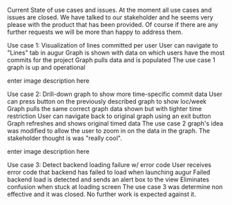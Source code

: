 Current State of use cases and issues.
At the moment all use cases and issues are closed. We have talked to our stakeholder and he seems very please with the product that has been provided. Of course if there are any further requests we will be more than happy to address them.

Use case 1: Visualization of lines committed per user
User can navigate to "Lines" tab in augur
Graph is shown with data on which users have the most commits for the project
Graph pulls data and is populated
The use case 1 graph is up and operational

enter image description here

Use case 2: Drill-down graph to show more time-specific commit data
User can press button on the previously described graph to show loc/week
Graph pulls the same correct graph data shown but with tighter time restriction
User can navigate back to original graph using an exit button
Graph refreshes and shows original timed data
The use case 2 graph's idea was modified to allow the user to zoom in on the data in the graph. The stakeholder thought is was "really cool".

enter image description here

Use case 3: Detect backend loading failure w/ error code
User receives error code that backend has failed to load when launching augur
Failed backend load is detected and sends an alert box to the view
Eliminates confusion when stuck at loading screen
The use case 3 was determine non effective and it was closed. No further work is expected against it.
